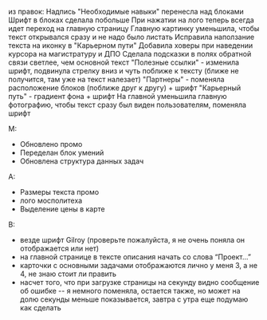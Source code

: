 
из правок:
Надпись "Необходимые навыки" перенесла над блоками
Шрифт в блоках сделала побольше
При нажатии на лого теперь всегда идет переход на главную страницу
Главную картинку уменьшила, чтобы текст открывался сразу и не надо было листать
Исправила наползание текста на иконку в "Карьерном пути"
Добавила ховеры при наведении курсора на магистратуру и ДПО
Сделала подсказки в полях обратной связи светлее, чем основной текст
"Полезные ссылки" - изменила шрифт, подвинула стрелку вниз и чуть поближе к тексту (ближе не получится, там уже на текст налезает)
"Партнеры" - поменяла расположение блоков (поближе друг к другу) + шрифт
"Карьерный путь" - градиент фона + шрифт 
На главной уменьшила главную фотографию, чтобы текст сразу был виден пользователям, поменяла шрифт


M:
- Обновлено промо
- Переделан блок умений
- Обновлена структура данных задач


А:
- Размеры текста промо
- лого мосполитеха
- Выделение цены в карте

В:
- везде шрифт Gilroy (проверьте пожалуйста, я не очень поняла он отображается или нет)
- на главной странице в тексте описания начать со слова “Проект...”
- карточки с основными задачами отображаются лично у меня 3, а не 4, не знаю стоит ли править
- насчет того, что при загрузке страницы на секунду видно сообщение об ошибке -- я немного поменяла, остается также, но может на долю секунды меньше показывается, завтра с утра еще подумаю как сделать